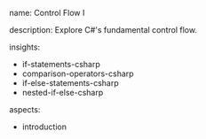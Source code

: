 name: Control Flow I

description: Explore C#'s fundamental control flow.

insights:
  - if-statements-csharp
  - comparison-operators-csharp
  - if-else-statements-csharp
  - nested-if-else-csharp

aspects:
  - introduction
